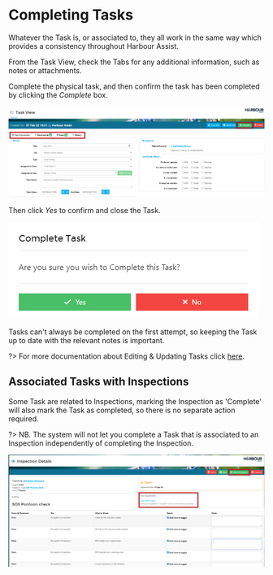 # Completing Tasks

Whatever the Task is, or associated to, they all work in the same way which provides a consistency throughout Harbour Assist.

From the Task View, check the Tabs for any additional information, such as notes or attachments. 

Complete the physical task, and then confirm the task has been completed by clicking the *Complete* box.

![image-20220412151010380](image-20220412151010380.png)

Then click *Yes* to confirm and close the Task.

![image-20220412151049249](image-20220412151049249.png)

Tasks can't always be completed on the first attempt, so keeping the Task up to date with the relevant notes is important.

?> For more documentation about Editing & Updating Tasks click [here](Tasks/EditingUpdatingTasks.md).



## Associated Tasks with Inspections

Some Task are related to Inspections, marking the Inspection as 'Complete' will also mark the Task as completed, so there is no separate action required.

?> NB. The system will not let you complete a Task that is associated to an Inspection independently of completing the Inspection.

![image-20220412164353226](image-20220412164353226.png)